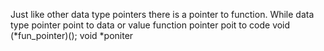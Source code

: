 Just like other data type pointers there is a pointer to function.
While data type pointer point to data or value function pointer poit to code
void (*fun_pointer)();
void *poniter
